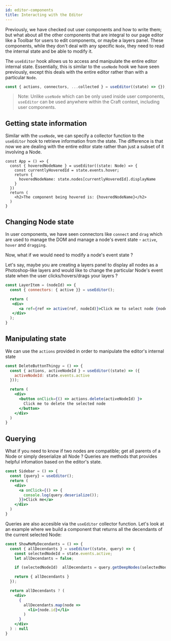 ```yaml
---
id: editor-components
title: Interacting with the Editor
---
```


Previously, we have checked out user components and how to write them; but what about all the other components that are integral to our page editor like a Toolbar for users to edit components, or maybe a layers panel. These components, while they don't deal with any specific `Node`, they need to read the internal state and be able to modify it.

The `useEditor` hook allows us to access and manipulate the entire editor internal state. Essentially, this is similar to the `useNode` hook we have seen previously, except this deals with the entire editor rather than with a particular `Node`.

```jsx
const { actions, connectors, ...collected } = useEditor((state) => {});
```

> Note: Unlike `useNode` which can be only used inside user components, `useEditor` can be used anywhere within the Craft context, including user components.


## Getting state information
Similar with the `useNode`, we can specify a collector function to the `useEditor` hook to retrieve information from the state. The difference is that now we are dealing with the entire editor state rather than just a subset of it involving a Node.

```tsx
const App = () => {
  const { hoveredNodeName } = useEditor((state: Node) => {
    const currentlyHoveredId = state.events.hover;
    return {
      hoveredNodeName: state.nodes[currentlyHoveredId].displayName
    }
  })
  return (
    <h2>The component being hovered is: {hoveredNodeName}</h2>
  )
}
```

## Changing Node state
In user components, we have seen connectors like `connect` and `drag` which are used to manage the DOM and manage a node's event state - `active`, `hover` and `dragging`. 

Now, what if we would need to modify a node's event state ?


Let's say, maybe you are creating a layers panel to display all nodes as a Photoshop-like layers and would like to change the particular Node's event state when the user clicks/hovers/drags your layers ?

```jsx
const LayerItem = (nodeId) => {
  const { connectors: { active }} = useEditor();

  return (
   <div>
      <a ref={ref => active(ref, nodeId)}>Click me to select node {nodeId}</a>
   </div>
  );
}
```

## Manipulating state
We can use the `actions` provided in order to manipulate the editor's internal state

```jsx
const DeleteButtonThingy = () => {
  const { actions, activeNodeId } = useEditor((state) => ({
    activeNodeId: state.events.active
  }));

  return (
    <div>
      <button onClick={() => actions.delete(activeNodeId) }>
        Click me to delete the selected node
      </button>
    </div>
  )
}
```

## Querying

What if you need to know if two nodes are compatible; get all parents of a Node or simply deserialize all Node ? Queries are methods that provides helpful infomation based on the editor's state.


```jsx
const Sidebar = () => {
  const {query} = useEditor();
  return (
    <div>
      <a onClick={() => {
        console.log(query.deserialize());
      }}>Click me</a>
    </div>
  )
}

```
Queries are also accesible via the `useEditor` collector function. Let's look at an example where we build a component that returns all the decendants of the current selected Node:

```jsx
const ShowMeMyDecendants = () => {
  const { allDecendants } = useEditor((state, query) => {
    const selectedNodeId = state.events.active;
    let allDecendants = false;

    if (selectedNodeId)  allDecendants = query.getDeepNodes(selectedNodeId, true);  

    return { allDecendants }
  }); 

  return allDecendants ? (
    <div>
      {
        allDecendants.map(node => 
          <li>{node.id}</li>
        )
      }
    </div>
  ) : null
}

```
